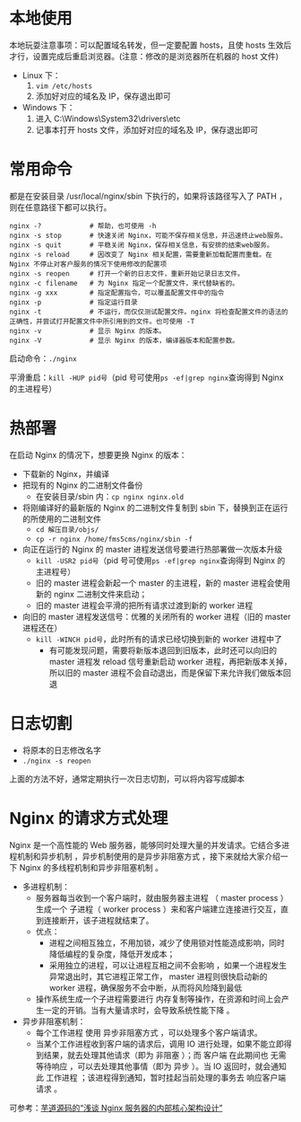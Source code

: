 # 本地使用

本地玩耍注意事项：可以配置域名转发，但一定要配置 hosts，且使 hosts 生效后才行，设置完成后重启浏览器。(注意：修改的是浏览器所在机器的 host 文件)

- Linux 下：
  1. `vim /etc/hosts`
  2. 添加好对应的域名及 IP，保存退出即可
- Windows 下：
  1. 进入 C:\Windows\System32\drivers\etc
  2. 记事本打开 hosts 文件，添加好对应的域名及 IP，保存退出即可

# 常用命令

都是在安装目录 /usr/local/nginx/sbin 下执行的，如果将该路径写入了 PATH ，则在任意路径下都可以执行。

```shell
nginx -?            # 帮助，也可使用 -h
nginx -s stop       # 快速关闭 Nginx，可能不保存相关信息，并迅速终止web服务。
nginx -s quit       # 平稳关闭 Nginx，保存相关信息，有安排的结束web服务。
nginx -s reload     # 因改变了 Nginx 相关配置，需要重新加载配置而重载。在 Nginx 不停止对客户服务的情况下使用修改的配置项
nginx -s reopen     # 打开一个新的日志文件，重新开始记录日志文件。
nginx -c filename   # 为 Nginx 指定一个配置文件，来代替缺省的。
nginx -g xxx	    # 指定配置指令，可以覆盖配置文件中的指令
nginx -p            # 指定运行目录
nginx -t            # 不运行，而仅仅测试配置文件。nginx 将检查配置文件的语法的正确性，并尝试打开配置文件中所引用到的文件。也可使用 -T
nginx -v            # 显示 Nginx 的版本。
nginx -V            # 显示 Nginx 的版本，编译器版本和配置参数。
```

启动命令：`./nginx`

平滑重启：`kill -HUP pid号`（pid 号可使用`ps -ef|grep nginx`查询得到 Nginx 的主进程号）

# 热部署

在启动 Nginx 的情况下，想要更换 Nginx 的版本：

- 下载新的 Nginx，并编译
- 把现有的 Nginx 的二进制文件备份
  - 在安装目录/sbin 内：`cp nginx nginx.old`
- 将刚编译好的最新版的 Nginx 的二进制文件复制到 sbin 下，替换到正在运行的所使用的二进制文件
  - `cd 解压目录/objs/`
  - `cp -r nginx /home/fms5cms/nginx/sbin -f`
- 向正在运行的 Nginx 的 master 进程发送信号要进行热部署做一次版本升级
  - `kill -USR2 pid号`（pid 号可使用`ps -ef|grep nginx`查询得到 Nginx 的主进程号）
  - 旧的 master 进程会新起一个 master 的主进程，新的 master 进程会使用新的 nginx 二进制文件来启动；
  - 旧的 master 进程会平滑的把所有请求过渡到新的 worker 进程
- 向旧的 master 进程发送信号：优雅的关闭所有的 worker 进程（旧的 master 进程还在）
  - `kill -WINCH pid号`，此时所有的请求已经切换到新的 worker 进程中了
    - 有可能发现问题，需要将新版本退回到旧版本，此时还可以向旧的 master 进程发 reload 信号重新启动 worker 进程，再把新版本关掉，所以旧的 master 进程不会自动退出，而是保留下来允许我们做版本回退

# 日志切割

- 将原本的日志修改名字
- `./nginx -s reopen`

上面的方法不好，通常定期执行一次日志切割，可以将内容写成脚本

# Nginx 的请求方式处理

Nginx 是一个高性能的 Web 服务器，能够同时处理大量的并发请求。它结合多进程机制和异步机制 ，异步机制使用的是异步非阻塞方式 ，接下来就给大家介绍一下 Nginx 的多线程机制和异步非阻塞机制 。

- 多进程机制：
  - 服务器每当收到一个客户端时，就由服务器主进程 （ master process ）生成一个 子进程（ worker process ）来和客户端建立连接进行交互，直到连接断开，该子进程就结束了。
  - 优点：
    - 进程之间相互独立，不用加锁，减少了使用锁对性能造成影响，同时降低编程的复杂度，降低开发成本；
    - 采用独立的进程，可以让进程互相之间不会影响 ，如果一个进程发生异常退出时，其它进程正常工作， master 进程则很快启动新的 worker 进程，确保服务不会中断，从而将风险降到最低
  - 操作系统生成一个子进程需要进行 内存复制等操作，在资源和时间上会产生一定的开销。当有大量请求时，会导致系统性能下降 。
- 异步非阻塞机制：
  - 每个工作进程 使用 异步非阻塞方式 ，可以处理多个客户端请求。
  - 当某个工作进程收到客户端的请求后，调用 IO 进行处理，如果不能立即得到结果，就去处理其他请求（即为 非阻塞 ）；而 客户端 在此期间也 无需等待响应 ，可以去处理其他事情（即为 异步 ）。当 IO 返回时，就会通知此 工作进程 ；该进程得到通知，暂时挂起当前处理的事务去 响应客户端请求 。

可参考：[芋道源码的“浅谈 Nginx 服务器的内部核心架构设计”](https://mp.weixin.qq.com/s?__biz=MzUzMTA2NTU2Ng==&mid=2247486590&idx=2&sn=1cdacaf1fa27bdb90efab5b9aa2f6efc&chksm=fa4973cfcd3efad935da7bc4ce7314b861640ce477f528b377def9ad02f341fe4ab0ecbd77c4&mpshare=1&scene=23&srcid=0327lSlW7wrJdBlrwwqPVCrk#rd)
